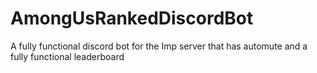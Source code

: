# AmongUsRankedDiscordBot
A fully functional discord bot for the Imp server that has automute and a fully functional leaderboard
